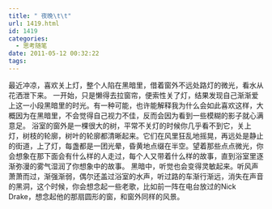 ```yaml
---
title: " 夜晚\t\t"
url: 1419.html
id: 1419
categories:
  - 思考随笔
date: 2011-05-12 00:32:22
tags:
---
```


最近冲凉，喜欢关上灯，整个人陷在黑暗里，借着窗外不远处路灯的微光，看水从花洒泄下来。 一开始，只是懒得去拉窗帘，便索性关了灯，结果发现自己渐渐爱上这一小段黑暗里的时光。有一种可能，也许能解释我为什么会如此喜欢这样，大概因为在黑暗里，不会觉得自己视力不佳，反而会因为看到一些模糊的影子就心满意足。 浴室的窗外是一棵很大的树，平常不关灯的时候你几乎看不到它，关上灯，树枝的轮廓，树叶的轮廓都清晰起来。它们在风里狂乱地摇晃，再远处是静止的街道，上了灯，每盏都是一团光晕，昏黄地点缀在半空。望着那些点点微光，你会想象在那下面会有什么样的人走过，每个人又带着什么样的故事，直到浴室里逐渐弥漫的雾气湿润了你想象中的故事。 黑暗中，听觉也会变得灵敏起来。听风声萧萧而过，渐强渐弱，偶尔还盖过浴室的水声，听过路的车渐行渐远，消失在声音的黑洞，这个时候，你会想念起一些老歌，比如前一阵在电台放过的Nick Drake，想念起他的那扇圆形的窗，和窗外同样的风景。